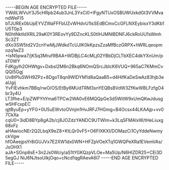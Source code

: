 -----BEGIN AGE ENCRYPTED FILE-----
YWdlLWVuY3J5cHRpb24ub3JnL3YxCi0+IFgyNTUxOSBUWUxkdGt3VVMvandWeFI5
bTJUREx0bUpEYVZWaFFFbUZvWHdvU1lsSEdBCmxCcGFLNXEybisxY3dKb1U5T0p3
N0htNktIdXRlL29aK0Y3REovYy9DZncKLS0tIHJMNlBDNFJ6ckRoUU1sWmhSc3ZT
dXo3SW5td2V2cnYwMjJWdkdTcUJIK0kKpzsZzaMfBczGRPX+hWRLqeopmozq1wZ3
+IsN5pwa7/jKSq3Mruf9BAA+WDBjLC4cMLj02YBbDjCLTbXEC4dkYXnUm/psT0WY
FdKgylh2OHWtgv+Dxbsl2M6n2Bkq6NOmQSrcJbIcK6VUQ+965aC7KMmCvQQI5Ggj
Uv8tPluSWH9ZPz+8DgoT8qn9WlDYM1d8aQaaB5+d4HifKaDeSwAz83hjb3eaUgij
YvFIEvhkm7BBq/rwO/OS/EtBy6MUdTRM3snYEQBsBVdW3ZfKwWBLFzfgO4br3y4U
LT3fhe+E/pZWPYhYma6TPCw2WA0vE6MQQpGe3d5WitW9xUmQKwJdusgw5HFcxpEC
qjtByuEp+yYFG+0U5uEWvtoOVnjm1HvJRFJ7HGmg+B4Ocsx44LKAAjp+vv07CkXa
cqU0+3idD8BYp8gA2b/cj8JOZdzYANDC9UTWlm+k3LqSFMAIxW/tHeLiuxg68xFz
aHAwiocNEr2Q2LbqX9eZ8+KtLQr0vF5+O6FIXKXI/DOMazCi1CyYddeNwmyckVgw
hfOAeejpsYr8iGUJVx7E2XW1dx0WN+HFZpVOeXTq1GWQPeXRa1EVemVAs/JsOHX1
aJA+SGnp8sE+3n2Js0Wciy/aS1tYGKQzpVLOe+Ma5Up/N6HlZDR25+CEi3D5egGJ
NiJ6NJtsoUlkjOqo+cNcd1qgRAevA6I7
-----END AGE ENCRYPTED FILE-----
